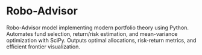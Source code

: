 # Robo-Advisor
Robo-Advisor model implementing modern portfolio theory using Python. Automates fund selection, return/risk estimation, and mean-variance optimization with SciPy. Outputs optimal allocations, risk-return metrics, and efficient frontier visualization.
